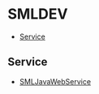 # SMLDEV

- [Service](#service)

## Service

- [SMLJavaWebService](http://qnapsmldev.myqnapcloud.com:8830/service/SMLJavaWebService.war)